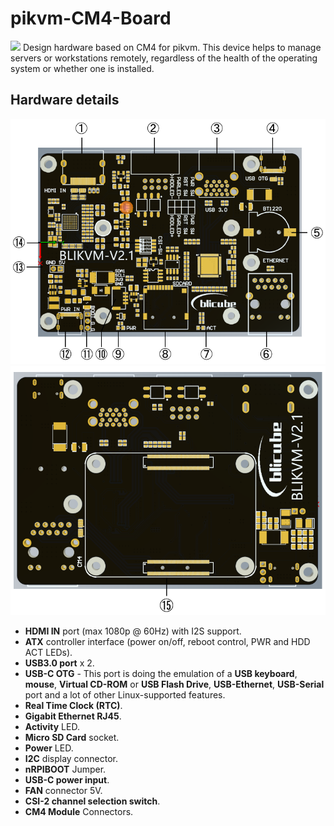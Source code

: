 # pikvm-CM4-Board
![](/images/physical_img/blikvm8.jpg)
Design hardware based on CM4 for pikvm.
This device helps to manage servers or workstations remotely, regardless of the health of the operating system or whether one is installed. 
## Hardware details
![](/images/pcb_img/PCB-A-seq.png)
![](/images/pcb_img/PCB-B-seq.png)
* **HDMI IN** port (max 1080p @ 60Hz) with I2S support. 
* **ATX** controller interface (power on/off, reboot control, PWR and HDD ACT LEDs). 
* **USB3.0 port**  x 2. 
* **USB-C OTG** - This port is doing the emulation of a **USB keyboard**, **mouse**, **Virtual CD-ROM** or **USB Flash Drive**, **USB-Ethernet**, **USB-Serial** port and a lot of other Linux-supported features.    
* **Real Time Clock (RTC)**. 
* **Gigabit Ethernet RJ45**. 
* **Activity** LED.    
* **Micro SD Card** socket. 
* **Power** LED. 
* **I2C** display connector. 
* **nRPIBOOT** Jumper. 
* **USB-C power input**.  
* **FAN** connector 5V. 
* **CSI-2 channel selection switch**. 
* **CM4 Module** Connectors. 

